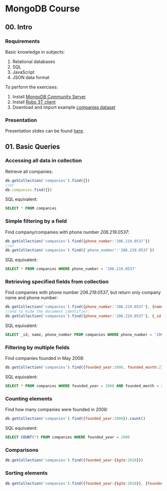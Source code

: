 # MongoDB Course

## 00. Intro

### Requirements

Basic knowledge in subjects:
1. Relational databases
1. SQL
1. JavaScript
1. JSON data format

To perform the exercises:
1. Install [MongoDB Community Server](https://www.mongodb.com/download-center/community)
1. Install [Robo 3T client](https://robomongo.org/download)
1. Download and import example [companies dataset](https://raw.githubusercontent.com/lsolilo/course-mongodb/master/data/companies.json)

### Presentation

Presentation slides can be found [here](https://lsolilo.github.io/slides/mongodb-00-intro.html).

## 01. Basic Queries

### Accessing all data in collection

Retrieve all companies:

```javascript
db.getCollection('companies').find({})
//or
db.companies.find({})
```

SQL equivalent:
```sql
SELECT * FROM companies
```

### Simple filtering by a field

Find company/companies with phone number _206.219.0537_:

```javascript
db.getCollection('companies').find({phone_number:'206.219.0537'})
//or
db.getCollection('companies').find({'phone_number':'206.219.0537'})
```

SQL equivalent:
```sql
SELECT * FROM companies WHERE phone_number = '206.219.0537'
```

### Retrieving specified fields from collection

Find companies with phone number _206.219.0537_, but return only company name and phone number:

```javascript
db.getCollection('companies').find({phone_number:'206.219.0537'}, {name:1, phone_number:1})
//and to hide the document identifier:
db.getCollection('companies').find({phone_number:'206.219.0537'}, {_id:0, name:1, phone_number:1})
```

SQL equivalent:
```sql
SELECT _id, name, phone_number FROM companies WHERE phone_number = '206.219.0537'
```

### Filtering by multiple fields

Find companies founded in May 2008:

```javascript
db.getCollection('companies').find({founded_year:2008, founded_month:2})
```

SQL equivalent:
```sql
SELECT * FROM companies WHERE founded_year = 2008 AND founded_month = 2
```

### Counting elements

Find how many companies were founded in 2008:

```javascript
db.getCollection('companies').find({founded_year:2008}).count()
```

SQL equivalent:
```sql
SELECT COUNT(*) FROM companies WHERE founded_year = 2008
```

### Comparisons

```javascript
db.getCollection('companies').find({founded_year:{$gte:2010}})
```

### Sorting elements

```javascript
db.getCollection('companies').find({founded_year:{$gte:2010}}, {founded_year:1, founded_month:1}).sort({founded_year:1, founded_month:1})
```